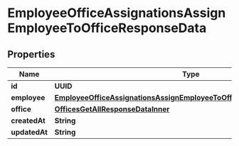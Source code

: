 

# EmployeeOfficeAssignationsAssignEmployeeToOfficeResponseData


## Properties

| Name | Type | Description | Notes |
|------------ | ------------- | ------------- | -------------|
|**id** | **UUID** |  |  [optional] |
|**employee** | [**EmployeeOfficeAssignationsAssignEmployeeToOfficeResponseDataEmployee**](EmployeeOfficeAssignationsAssignEmployeeToOfficeResponseDataEmployee.md) |  |  [optional] |
|**office** | [**OfficesGetAllResponseDataInner**](OfficesGetAllResponseDataInner.md) |  |  [optional] |
|**createdAt** | **String** |  |  [optional] |
|**updatedAt** | **String** |  |  [optional] |



